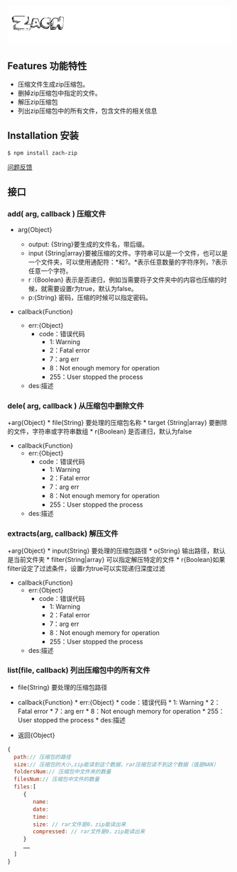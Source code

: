 <img src="zach.gif">

## Features 功能特性
* 压缩文件生成zip压缩包。
* 删掉zip压缩包中指定的文件。
* 解压zip压缩包
* 列出zip压缩包中的所有文件，包含文件的相关信息

## Installation 安装
	$ npm install zach-zip

[问题反馈](https://github.com/king-king/zach-zip/issues)


## 接口
### add( arg, callback ) 压缩文件
+ arg{Object}
    * output: {String}要生成的文件名，带后缀。
    * input {String|array}要被压缩的文件。字符串可以是一个文件，也可以是一个文件夹，可以使用通配符：*和?。*表示任意数量的字符序列，?表示任意一个字符。
    * r :{Boolean} 表示是否递归，例如当需要将子文件夹中的内容也压缩的时候，就需要设置r为true，默认为false。
    * p:{String} 密码，压缩的时候可以指定密码。

+ callback{Function}
    * err:{Object}
        * code：错误代码
            * 1: Warning
            * 2：Fatal error
            * 7：arg err
            * 8：Not enough memory for operation
            * 255：User stopped the process
    * des:描述

### dele( arg, callback ) 从压缩包中删除文件
 +arg{Object}
    * file{String} 要处理的压缩包名称
    * target {String|array} 要删除的文件，字符串或字符串数组
    * r{Boolean} 是否递归，默认为false

+ callback{Function}
    * err:{Object}
        * code：错误代码
            * 1: Warning
            * 2：Fatal error
            * 7：arg err
            * 8：Not enough memory for operation
            * 255：User stopped the process
    * des:描述

### extracts(arg, callback) 解压文件
 +arg{Object}
    * input{String} 要处理的压缩包路径
    * o{String} 输出路径，默认是当前文件夹
    * filter{String|array} 可以指定解压特定的文件
    * r{Boolean}如果filter设定了过滤条件，设置r为true可以实现递归深度过滤 
    
 + callback{Function}
     * err:{Object}
         * code：错误代码
             * 1: Warning
             * 2：Fatal error
             * 7：arg err
             * 8：Not enough memory for operation
             * 255：User stopped the process
     * des:描述
### list(file, callback) 列出压缩包中的所有文件
+ file{String} 要处理的压缩包路径

+ callback{Function}
       * err:{Object}
           * code：错误代码
               * 1: Warning
               * 2：Fatal error
               * 7：arg err
               * 8：Not enough memory for operation
               * 255：User stopped the process
       * des:描述

+ 返回{Object}
```javascript
{
  path:// 压缩包的路径
  size:// 压缩包的大小,zip能读到这个数据，rar压缩包读不到这个数据（值是NAN）
  foldersNum:// 压缩包中文件夹的数量
  filesNum:// 压缩包中文件的数量
  files:[
     {
        name:
        date:
        time:
        size: // rar文件是0，zip能读出来
        compressed: // rar文件是0，zip能读出来
     }
     ……
  ]
}

```




